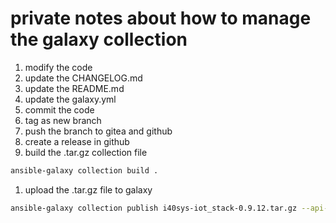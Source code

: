 # private notes about how to manage the galaxy collection

1. modify the code
1. update the CHANGELOG.md
1. update the README.md
1. update the galaxy.yml
1. commit the code
1. tag as new branch
1. push the branch to gitea and github
1. create a release in github
1. build the .tar.gz collection file
  ```bash
  ansible-galaxy collection build .
  ```
1. upload the .tar.gz file to galaxy
  ```bash
  ansible-galaxy collection publish i40sys-iot_stack-0.9.12.tar.gz --api-key fdba2f615d2fd9599a17c9afc0ef0c2f61555a61
  ```
